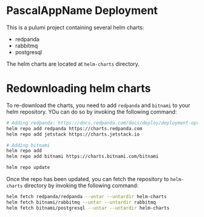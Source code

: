 # PascalAppName Deployment

This is a pulumi project containing several helm charts:

- redpanda
- rabbitmq
- postgresql

The helm charts are located at `helm-charts` directory.

# Redownloading helm charts

To re-download the charts, you need to add `redpanda` and `bitnami` to your helm repository.
YOu can do so by invoking the following command:

```bash
# Adding redpanda: https://docs.redpanda.com/docs/deploy/deployment-option/self-hosted/kubernetes/local-guide/
helm repo add redpanda https://charts.redpanda.com
helm repo add jetstack https://charts.jetstack.io

# Adding bitnami
helm repo add 
helm repo add bitnami https://charts.bitnami.com/bitnami

helm repo update
```

Once the repo has been updated, you can fetch the repository to `helm-charts` directory by invoking the following command:

```bash
helm fetch redpanda/redpanda --untar --untardir helm-charts
helm fetch bitnami/rabbitmq --untar --untardir rabbitmq
helm fetch bitnami/postgresql --untar --untardir helm-charts
```